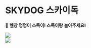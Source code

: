 SKYDOG 스카이독
=============

🐶 **헬창 멍멍이 스독이! 스독이랑 놀아주세요!**

<a href="https://twitter.com/Barukuappu" target="_blank"><img src="https://img.shields.io/badge/TWITTER-@BARUKUAPPU-1DA1F2?style=for-the-badge&logo=twitter&logoColor=white">
<br>
<a href="https://www.youtube.com/@xrossdog" target="_blank"><img src="https://img.shields.io/badge/YOUTUBE-@XROSSDOG-FF0000?style=for-the-badge&logo=youtube&logoColor=white">
